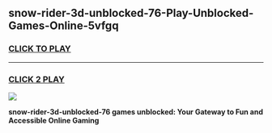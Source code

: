 
## snow-rider-3d-unblocked-76-Play-Unblocked-Games-Online-5vfgq
<h3>
<a href="https://premium76.site?title=snow-rider-3d-unblocked-76&ref=25A">CLICK TO PLAY</a></h3>
<hr>

<h3>
<a href="https://premium76.site?title=snow-rider-3d-unblocked-76&ref=25A">CLICK 2 PLAY</a>
  
</h3>

<a href="https://premium76.site?title=snow-rider-3d-unblocked-76&ref=25A"><img src="https://clearcache.store/games.png"></a>


**snow-rider-3d-unblocked-76 games unblocked: Your Gateway to Fun and Accessible Online Gaming**
